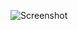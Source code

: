 ![Screenshot](https://raw.githubusercontent.com/Cryakl/Ultimate-RAT-Collection/refs/heads/main/BabylonRat/Babylon%20RAT%20v1.5.1.0/Screenshot.png)
